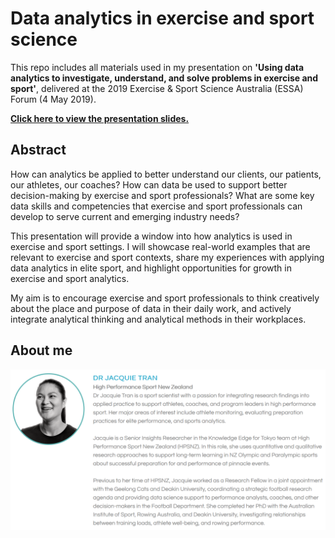 # Data analytics in exercise and sport science

This repo includes all materials used in my presentation on **'Using data analytics to investigate, understand, and solve problems in exercise and sport'**, delivered at the 2019 Exercise & Sport Science Australia (ESSA) Forum (4 May 2019).

[**Click here to view the presentation slides.**](https://jacquietran.github.io/2019_essa_forum/R/)

## Abstract

How can analytics be applied to better understand our clients, our patients, our athletes, our coaches? How can data be used to support better decision-making by exercise and sport professionals? What are some key data skills and competencies that exercise and sport professionals can develop to serve current and emerging industry needs?

This presentation will provide a window into how analytics is used in exercise and sport settings. I will showcase real-world examples that  are relevant to exercise and sport contexts, share my experiences with applying data analytics in elite sport, and highlight opportunities for growth in exercise and sport analytics.

My aim is to encourage exercise and sport professionals to think creatively about the place and purpose of data in their daily work, and actively integrate analytical thinking and analytical methods in their workplaces.

## About me

![](https://raw.githubusercontent.com/jacquietran/2019_essa_forum/master/images/about_me.PNG)
